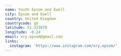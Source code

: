 ```yaml
---
name: Youth Epsom and Ewell
city: Epsom and Ewell
country: United Kingdom
countrycode: gb
latitude: 51.333878
longitude: -0.24
email: xry.epsom@gmail.com
links:
  instagram: 'https://www.instagram.com/xry.epsom/'
---
```


